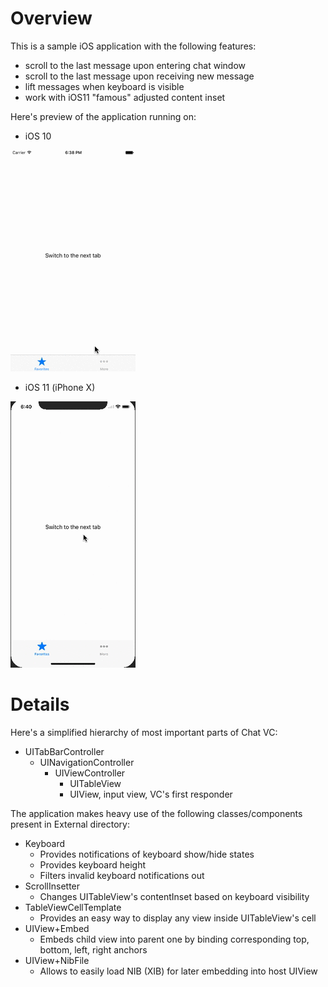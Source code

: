 
# Overview

This is a sample iOS application with the following features:

* scroll to the last message upon entering chat window
* scroll to the last message upon receiving new message
* lift messages when keyboard is visible
* work with iOS11 "famous" adjusted content inset

Here's preview of the application running on:

* iOS 10

![preview][preview-ios10]

* iOS 11 (iPhone X)

![preview][preview-ios11]

# Details

Here's a simplified hierarchy of most important parts of Chat VC:

* UITabBarController
    * UINavigationController
        * UIViewController
            * UITableView
            * UIView, input view, VC's first responder

The application makes heavy use of the following classes/components present in External directory:

* Keyboard
    * Provides notifications of keyboard show/hide states
    * Provides keyboard height
    * Filters invalid keyboard notifications out
* ScrollInsetter
    * Changes UITableView's contentInset based on keyboard visibility
* TableViewCellTemplate
    * Provides an easy way to display any view inside UITableView's cell
* UIView+Embed
    * Embeds child view into parent one by binding corresponding top, bottom, left, right anchors
* UIView+NibFile
    * Allows to easily load NIB (XIB) for later embedding into host UIView

[preview-ios10]: readme/preview-ios10.gif
[preview-ios11]: readme/preview-ios11.gif
